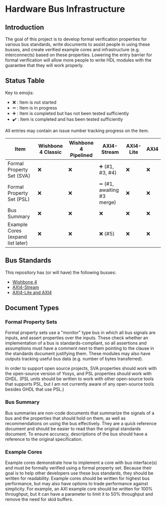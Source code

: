 # Hardware Bus Infrastructure

## Introduction

The goal of this project is to develop formal verification properties for various bus standards, write documents to assist people in using these busses, and create verified example cores and infrastructure (e.g. interconnects) based on these properties. Lowering the entry barrier for formal verification will allow more people to write HDL modules with the guarantee that they will work properly.

## Status Table

Key to emojis:

 * :x: : Item is not started
 * :heavy_minus_sign: : Item is in progress
 * :heavy_plus_sign: : Item is completed but has not been tested sufficiently
 * :heavy_check_mark: : Item is completed and has been tested sufficiently

All entries may contain an issue number tracking progress on the item.

Item | Wishbone 4 Classic | Wishbone 4 Pipelined | AXI4-Stream | AXI4-Lite | AXI4
---- | ------------------ | -------------------- | ----------- | --------- | ----
Formal Property Set (SVA) | :x: | :x: | :heavy_plus_sign: (#1, #3, #4) | :x: | :x:
Formal Property Set (PSL) | :x: | :x: | :heavy_minus_sign: (#1, awaiting #3 merge) | :x: | :x:
Bus Summary | :x: | :x: | :x: | :x: | :x:
Example Cores (expand list later) | :x: | :x: | :x: (#5) | :x: | :x:

## Bus Standards

This repository has (or will have) the following busses:

 * [Wishbone 4](https://cdn.opencores.org/downloads/wbspec_b4.pdf)
 * [AXI4-Stream](https://static.docs.arm.com/ihi0051/a/IHI0051A_amba4_axi4_stream_v1_0_protocol_spec.pdf)
 * [AXI4-Lite and AXI4](https://static.docs.arm.com/ihi0022/fb/IHI0022F_b_amba_axi_protocol_spec.pdf)

## Document Types

### Formal Property Sets

Formal property sets use a "monitor" type bus in which all bus signals are inputs, and assert properties over the inputs. These check whether an implementation of a bus is standards-compliant, so all assertions and assumptions must have a comment next to them pointing to the clause in the standards document justifying them. These modules may also have outputs tracking useful bus data (e.g. number of bytes transferred).

In order to support open source projects, SVA properties should work with the open-source version of Yosys, and PSL properties should work with GHDL. (PSL units should be written to work with other open-source tools that supports PSL, but I am not currently aware of any open-source tools besides GHDL that use PSL.)

### Bus Summary

Bus summaries are non-code documents that summarize the signals of a bus and the properties that should hold on them, as well as recommendations on using the bus effectively. They are a quick reference document and should be easier to read than the original standards document. To ensure accuracy, descriptions of the bus should have a reference to the original specification.

### Example Cores

Example cores demonstrate how to implement a core with bus interface(s) and must be formally verified using a formal property set. Because their goal is to help other developers use these bus standards, they should be written for readability. Example cores should be written for highest bus performance, but may also have options to trade performance against simplicity. For example, an AXI example core should be written for 100% throughput, but it can have a parameter to limit it to 50% throughput and remove the need for skid buffers.

